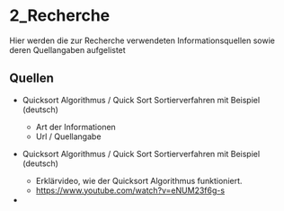 # 2_Recherche
Hier werden die zur Recherche verwendeten Informationsquellen sowie deren Quellangaben aufgelistet


## Quellen

- Quicksort Algorithmus / Quick Sort Sortierverfahren mit Beispiel (deutsch)
  - Art der Informationen
  - Url / Quellangabe
  
- Quicksort Algorithmus / Quick Sort Sortierverfahren mit Beispiel (deutsch)
  - Erklärvideo, wie der Quicksort Algorithmus funktioniert.
  - https://www.youtube.com/watch?v=eNUM23f6g-s

- 